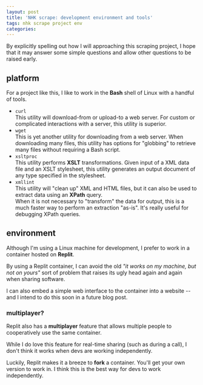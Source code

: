 ```yaml
---
layout: post
title: 'NHK scrape: development environment and tools'
tags: nhk scrape project env
categories: 
---
```


By explicitly spelling out how I will approaching this scraping project, I hope that it may answer some simple questions and allow other questions to be raised early.

## platform

For a project like this, I like to work in the **Bash** shell of Linux with a handful of tools.

* `curl`   
This utility will download-from or upload-to a web server.  For custom or complicated interactions with a server, this utility is superior.
* `wget`   
This is yet another utility for downloading from a web server.  When downloading many files, this utility has options for "globbing" to retrieve many files without requiring a Bash script.
* `xsltproc`   
This utility performs **XSLT** transformations.
Given input of a XML data file and an XSLT stylesheet, this utility generates an output document of any type specified in the stylesheet.
* `xmllint`   
This utility will "clean up" XML and HTML files, but it can also be used to extract data using an **XPath** query.   
When it is not necessary to "transform" the data for output, this is a much faster way to perform an extraction "as-is". It's really useful for debugging XPath queries.

## environment

Although I'm using a Linux machine for development, I prefer to work in a container hosted on **Replit**.

By using a Replit container, I can avoid the old *"it works on my machine, but not on yours"* sort of problem that raises its ugly head again and again when sharing software.

I can also embed a simple web interface to the container into a website -- and I intend to do this soon in a future blog post.

### multiplayer?

Replit also has a **multiplayer** feature that allows multiple people to cooperatively use the same container.

While I do love this feature for real-time sharing (such as during a call), I don't think it works when devs are working independently.

Luckily, Replit makes it a breeze to **fork** a container.  You'll get your own version to work in.  I think this is the best way for devs to work independently.

